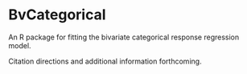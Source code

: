 # BvCategorical
An R package for fitting the bivariate categorical response regression model.

Citation directions and additional information forthcoming.
